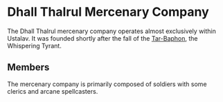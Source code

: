 # Dhall Thalrul Mercenary Company
The Dhall Thalrul mercenary company operates almost exclusively within Ustalav. It was founded shortly after the fall of the [Tar-Baphon](https://pathfinderwiki.com/wiki/Tar-Baphon), the Whispering Tyrant.

## Members
The mercenary company is primarily composed of soldiers with some clerics and arcane spellcasters.